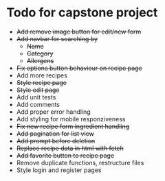 # Todo for capstone project

* ~~Add remove image button for edit/new form~~
* ~~Add navbar for searching by~~
    - ~~Name~~
    - ~~Category~~
    - ~~Allergens~~
* ~~Fix options button behaviour on recipe page~~
* Add more recipes
* ~~Style recipe page~~
* ~~Style edit page~~
* Add unit tests
* Add comments
* Add proper error handling
* Add styling for mobile responziveness
* ~~Fix new recipe form ingredient handling~~
* ~~Add pagination for list view~~
* ~~Add prompt before deletion~~
* ~~Replace recipe data in html with fetch~~
* ~~Add favorite button to recipe page~~
* Remove duplicate functions, restructure files
* Style login and register pages
